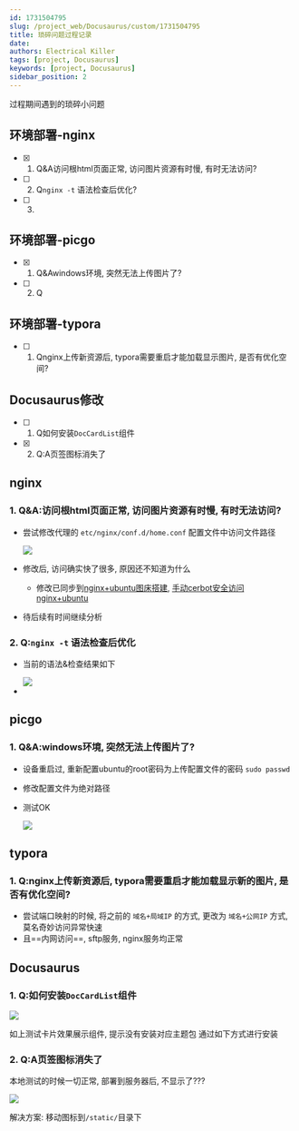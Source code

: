 ```yaml
---
id: 1731504795
slug: /project_web/Docusaurus/custom/1731504795
title: 琐碎问题过程记录
date: 
authors: Electrical Killer
tags: [project, Docusaurus]
keywords: [project, Docusaurus]
sidebar_position: 2
---
```


过程期间遇到的琐碎小问题

<!-- truncate -->

## 环境部署-nginx

- [x] 1. Q&A访问根html页面正常, 访问图片资源有时慢, 有时无法访问?
- [ ] 2.  Q`nginx -t` 语法检查后优化?
- [ ] 3. 

## 环境部署-picgo

- [x] 1. Q&Awindows环境, 突然无法上传图片了?
- [ ] 2. Q

## 环境部署-typora

- [ ] 1. Qnginx上传新资源后, typora需要重启才能加载显示图片, 是否有优化空间?

## Docusaurus修改

- [ ] 1. Q如何安装`DocCardList`组件
- [x] 2. Q:A页签图标消失了

## nginx

### 1. Q&A:访问根html页面正常, 访问图片资源有时慢, 有时无法访问?

- 尝试修改代理的 `etc/nginx/conf.d/home.conf` 配置文件中访问文件路径

    <img src="https://img.eksnotebook.com/images/Snipaste_2024-10-07_18-26-40.png" />
  
- 修改后, 访问确实快了很多, 原因还不知道为什么

    - 修改已同步到[nginx+ubuntu图床搭建](/docs/project_web/Docusaurus/deploy/1731504844), [手动cerbot安全访问nginx+ubuntu](/docs/project_web/Docusaurus/deploy/1731504861)

- 待后续有时间继续分析

### 2. Q:`nginx -t` 语法检查后优化

- 当前的语法&检查结果如下

    <img src="https://img.eksnotebook.com/images/Snipaste_2024-10-07_19-16-00.png"  />

- 

## picgo

### 1. Q&A:windows环境, 突然无法上传图片了?

- 设备重启过, 重新配置ubuntu的root密码为上传配置文件的密码 `sudo passwd`

- 修改配置文件为绝对路径

- 测试OK

    ![](https://img.eksnotebook.com/images/202410071935439.png)

## typora

### 1. Q:nginx上传新资源后, typora需要重启才能加载显示新的图片, 是否有优化空间?

- 尝试端口映射的时候, 将之前的 `域名+局域IP` 的方式, 更改为 `域名+公网IP` 方式, 莫名奇妙访问异常快速
- 且==内网访问==, sftp服务, nginx服务均正常

## Docusaurus

### 1. Q:如何安装`DocCardList`组件

<img src="https://img.eksnotebook.com/images/202411162302182.png"/>

如上测试卡片效果展示组件, 提示没有安装对应主题包
通过如下方式进行安装

### 2. Q:A页签图标消失了

本地测试的时候一切正常, 部署到服务器后, 不显示了???

<img src="https://img.eksnotebook.com/images/202411202318252.png"/>

解决方案: 移动图标到`/static/`目录下



